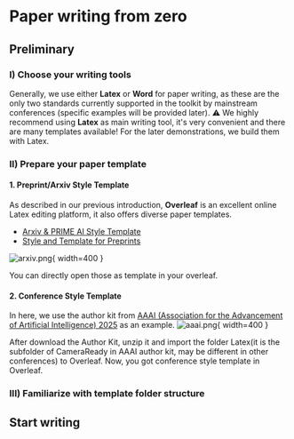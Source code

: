 # Paper writing from zero

## Preliminary
### I) Choose your writing tools
Generally, we use either **Latex** or **Word** for paper writing, as these are the only two standards currently supported in the toolkit by mainstream conferences (specific examples will be provided later).
⚠️ We highly recommend using **Latex** as main writing tool, it's very convenient and there are many templates available! For the later demonstrations, we build them with Latex.

### II) Prepare your paper template
#### 1. Preprint/Arxiv Style Template
As described in our previous introduction, **Overleaf** is an excellent online Latex editing platform, it also offers diverse paper templates.

* [Arxiv & PRIME AI Style Template](https://www.overleaf.com/latex/templates/arxiv-and-prime-ai-style-template/qdnhqytdqzsc)
* [Style and Template for Preprints](https://www.overleaf.com/latex/templates/style-and-template-for-preprints-arxiv-bio-arxiv/pkzcrhzcdxmc)

![arxiv.png](arxiv.png){ width=400 }

You can directly open those as template in your overleaf. 

#### 2. Conference Style Template
In here, we use the author kit from [AAAI (Association for the Advancement of Artificial Intelligence) 2025](https://aaai.org/conference/aaai/aaai-25/) as an example.
![aaai.png](aaai.png){ width=400 } 

After download the Author Kit, unzip it and import the folder Latex(it is the subfolder of CameraReady in AAAI author kit, may be different in other conferences) to Overleaf. Now, you got conference style template in Overleaf.
### III) Familiarize with template folder structure

## Start writing
